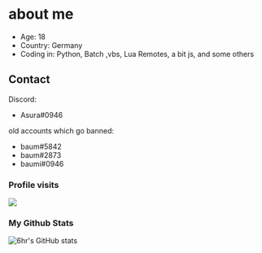 # about me
- Age: 18
- Country: Germany
- Coding in: Python, Batch ,vbs, Lua Remotes, a bit js, and some others


## Contact
Discord: 
- Asura#0946




old accounts which go banned: 
- baum#5842
- baum#2873
- baumi#0946



### Profile visits
<p> <img src="https://profile-counter.glitch.me/baum1810/count.svg" /> </p>  

### My Github Stats
![6hr's GitHub stats](https://github-readme-stats.vercel.app/api?username=baum1810&show_icons=true&theme=transparent)




